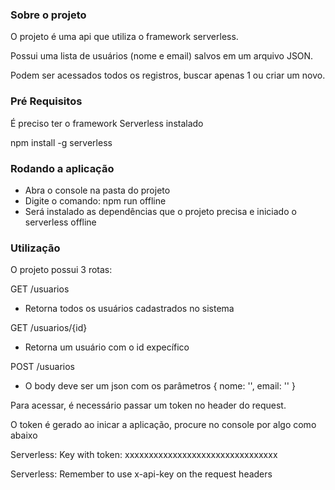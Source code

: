 ### Sobre o projeto
O projeto é uma api que utiliza o framework serverless.

Possui uma lista de usuários (nome e email) salvos em um arquivo JSON.

Podem ser acessados todos os registros, buscar apenas 1 ou criar um novo.

### Pré Requisitos ###
É preciso ter o framework Serverless instalado

npm install -g serverless

### Rodando a aplicação
- Abra o console na pasta do projeto
- Digite o comando: npm run offline
- Será instalado as dependências que o projeto precisa e iniciado o serverless offline

### Utilização
O projeto possui 3 rotas:

GET /usuarios
 - Retorna todos os usuários cadastrados no sistema

GET /usuarios/{id}
 - Retorna um usuário com o id expecífico

POST /usuarios
 - O body deve ser um json com os parâmetros { nome: '', email: '' }

Para acessar, é necessário passar um token no header do request.

O token é gerado ao inicar a aplicação, procure no console por algo como abaixo

Serverless: Key with token: xxxxxxxxxxxxxxxxxxxxxxxxxxxxxxxx

Serverless: Remember to use x-api-key on the request headers
